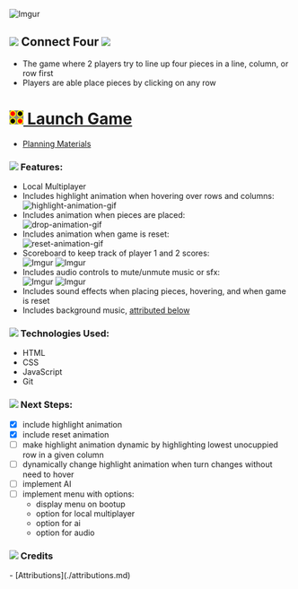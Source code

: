 ![Imgur](https://i.imgur.com/rI6e29W.jpg)

<h2><img src ="https://i.imgur.com/yL0PsN0.png" width="18px"> Connect Four <img src="https://i.imgur.com/BY8kLAC.png" width="18px"></h2>

- The game where 2 players try to line up four pieces in a line, column, or row first
- Players are able place pieces by clicking on any row

# <a href='https://csalguera-connect-four.netlify.app/' target='_blank'><img src="./assets/images/connect-four-favicon.png" width="25px"> Launch Game</a>
- [Planning Materials](https://docs.google.com/document/d/1eFOWNLd0jvsS_BokVLgmD05pS4bVuhh0zlPVgnRTyAg/edit)

<h3><img src="https://i.imgur.com/yL0PsN0.png" width="15px"> Features:</h3>

- Local Multiplayer
- Includes highlight animation when hovering over rows and columns: </br>
![highlight-animation-gif](https://imgur.com/xiO4jhV.gif)
- Includes animation when pieces are placed: </br>
![drop-animation-gif](https://imgur.com/rnTyrlu.gif)
- Includes animation when game is reset: </br>
![reset-animation-gif](https://imgur.com/MYvVxU8.gif)
- Scoreboard to keep track of player 1 and 2 scores: </br>
![Imgur](https://imgur.com/labFUul.png) ![Imgur](https://imgur.com/dJWwjoP.png)
- Includes audio controls to mute/unmute music or sfx: </br>
![Imgur](https://imgur.com/4o9WMpF.png) ![Imgur](https://imgur.com/ynhjqlV.png)
- Includes sound effects when placing pieces, hovering, and when game is reset
- Includes background music, [attributed below](#attributions)

<h3><img src="https://i.imgur.com/BY8kLAC.png" width="15px"> Technologies Used:</h3>

- HTML
- CSS
- JavaScript
- Git

<h3><img src="https://i.imgur.com/yL0PsN0.png" width="15px"> Next Steps:</h3>

- [x] include highlight animation
- [x] include reset animation
- [ ] make highlight animation dynamic by highlighting lowest unocuppied row in a given column
- [ ] dynamically change highlight animation when turn changes without need to hover
- [ ] implement AI
- [ ] implement menu with options:
  - display menu on bootup
  - option for local multiplayer
  - option for ai
  - option for audio

<h3><img src="https://i.imgur.com/BY8kLAC.png" width="15px"> Credits</h3>
- [Attributions](./attributions.md)